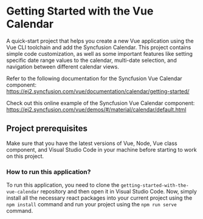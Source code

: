 # Getting Started with the Vue Calendar

A quick-start project that helps you create a new Vue application using the Vue CLI toolchain and add the Syncfusion Calendar. This project contains simple code customization, as well as some important features like setting specific date range values to the calendar, multi-date selection, and navigation between different calendar views.

Refer to the following documentation for the Syncfusion Vue Calendar component: 
https://ej2.syncfusion.com/vue/documentation/calendar/getting-started/

Check out this online example of the Syncfusion Vue Calendar component: 
https://ej2.syncfusion.com/vue/demos/#/material/calendar/default.html

## Project prerequisites

Make sure that you have the latest versions of Vue, Node, Vue class component, and Visual Studio Code in your machine before starting to work on this project.

### How to run this application?

To run this application, you need to clone the `getting-started-with-the-vue-calendar` repository and then open it in Visual Studio Code. Now, simply install all the necessary react packages into your current project using the `npm install` command and run your project using the `npm run serve` command.